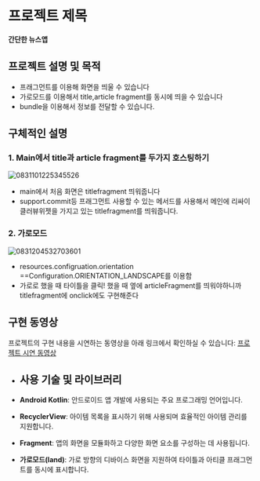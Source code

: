 # 프로젝트 제목

**간단한 뉴스앱**

## 프로젝트 설명 및 목적


- 프래그먼트를 이용해 화면을 띄울 수 있습니다
- 가로모드를 이용해서 title,article fragment를 동시에 띄을 수 있습니다
- bundle을 이용해서 정보를 전달할 수 있습니다.



## 구체적인 설명

### 1. Main에서 title과 article fragment를 두가지 호스팅하기

![0831101225345526](https://github.com/boradorying/Nb_NewsApp/assets/136980408/98f7b3b3-68bb-4b72-86fb-a1b6dd237c85)



- main에서 처음 화면은 titlefragment 띄워줍니다 
- support.commit등 프래그먼트 사용할 수 있는 메서드를 사용해서 메인에 리싸이클러뷰위젯을 가지고 있는 titlefragment를 띄워줍니다.

### 2. 가로모드

![0831204532703601](https://github.com/boradorying/Nb_NewsApp/assets/136980408/fa301874-7c57-4e6a-9aa1-cdd344e790a5)



- resources.configruation.orientation ==Configuration.ORIENTATION_LANDSCAPE를 이용함
- 가로로 했을 때 타이틀을 클릭! 했을 때 옆에 articleFragment를 띄워야하니까 titlefragment에 onclick에도 구현해준다










## 구현 동영상

프로젝트의 구현 내용을 시연하는 동영상을 아래 링크에서 확인하실 수 있습니다:
[프로젝트 시연 동영상](https://boradoritech-ai.tistory.com/49)


- ## 사용 기술 및 라이브러리

- **Android Kotlin**: 안드로이드 앱 개발에 사용되는 주요 프로그래밍 언어입니다.
- **RecyclerView**: 아이템 목록을 표시하기 위해 사용되며 효율적인 아이템 관리를 지원합니다.
- **Fragment**: 앱의 화면을 모듈화하고 다양한 화면 요소를 구성하는 데 사용됩니다.
- **가로모드(land)**: 가로 방향의 디바이스 화면을 지원하여 타이틀과 아티클 프래그먼트를 동시에 표시합니다.


